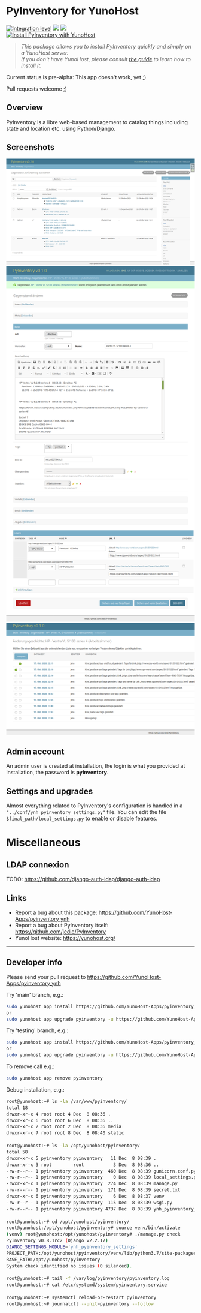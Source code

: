 # PyInventory for YunoHost

[![Integration level](https://dash.yunohost.org/integration/pyinventory.svg)](https://dash.yunohost.org/appci/app/pyinventory) ![](https://ci-apps.yunohost.org/ci/badges/pyinventory.status.svg) ![](https://ci-apps.yunohost.org/ci/badges/pyinventory.maintain.svg)  
[![Install PyInventory with YunoHost](https://install-app.yunohost.org/install-with-yunohost.png)](https://install-app.yunohost.org/?app=pyinventory)

> *This package allows you to install PyInventory quickly and simply on a YunoHost server.  
If you don't have YunoHost, please consult [the guide](https://yunohost.org/#/install) to learn how to install it.*

Current status is pre-alpha: This app doesn't work, yet ;)

Pull requests welcome ;)

## Overview

PyInventory is a libre web-based management to catalog things including state and location etc. using Python/Django.

## Screenshots

![](https://raw.githubusercontent.com/jedie/jedie.github.io/master/screenshots/PyInventory/PyInventory%20v0.2.0%20screenshot%201.png)
![](https://raw.githubusercontent.com/jedie/jedie.github.io/master/screenshots/PyInventory/PyInventory%20v0.1.0%20screenshot%202.png)
![](https://raw.githubusercontent.com/jedie/jedie.github.io/master/screenshots/PyInventory/PyInventory%20v0.1.0%20screenshot%203.png)

## Admin account

An admin user is created at installation, the login is what you provided at installation, the password is **pyinventory**.

## Settings and upgrades

Almost everything related to PyInventory's configuration is handled in a `"../conf/ynh_pyinventory_settings.py"` file.
You can edit the file `$final_path/local_settings.py` to enable or disable features.

# Miscellaneous

## LDAP connexion

TODO: https://github.com/django-auth-ldap/django-auth-ldap

## Links

 * Report a bug about this package: https://github.com/YunoHost-Apps/pyinventory_ynh
 * Report a bug about PyInventory itself: https://github.com/jedie/PyInventory
 * YunoHost website: https://yunohost.org/

---

Developer info
----------------

Please send your pull request to https://github.com/YunoHost-Apps/pyinventory_ynh

Try 'main' branch, e.g.:
```bash
sudo yunohost app install https://github.com/YunoHost-Apps/pyinventory_ynh/tree/main --debug
or
sudo yunohost app upgrade pyinventory -u https://github.com/YunoHost-Apps/pyinventory_ynh/tree/main --debug
```

Try 'testing' branch, e.g.:
```bash
sudo yunohost app install https://github.com/YunoHost-Apps/pyinventory_ynh/tree/testing --debug
or
sudo yunohost app upgrade pyinventory -u https://github.com/YunoHost-Apps/pyinventory_ynh/tree/testing --debug
```

To remove call e.g.:
```bash
sudo yunohost app remove pyinventory
```

Debug installation, e.g.:
```bash
root@yunohost:~# ls -la /var/www/pyinventory/
total 18
drwxr-xr-x 4 root root 4 Dec  8 08:36 .
drwxr-xr-x 6 root root 6 Dec  8 08:36 ..
drwxr-xr-x 2 root root 2 Dec  8 08:36 media
drwxr-xr-x 7 root root 8 Dec  8 08:40 static

root@yunohost:~# ls -la /opt/yunohost/pyinventory/
total 58
drwxr-xr-x 5 pyinventory pyinventory   11 Dec  8 08:39 .
drwxr-xr-x 3 root        root           3 Dec  8 08:36 ..
-rw-r--r-- 1 pyinventory pyinventory  460 Dec  8 08:39 gunicorn.conf.py
-rw-r--r-- 1 pyinventory pyinventory    0 Dec  8 08:39 local_settings.py
-rwxr-xr-x 1 pyinventory pyinventory  274 Dec  8 08:39 manage.py
-rw-r--r-- 1 pyinventory pyinventory  171 Dec  8 08:39 secret.txt
drwxr-xr-x 6 pyinventory pyinventory    6 Dec  8 08:37 venv
-rw-r--r-- 1 pyinventory pyinventory  115 Dec  8 08:39 wsgi.py
-rw-r--r-- 1 pyinventory pyinventory 4737 Dec  8 08:39 ynh_pyinventory_settings.py

root@yunohost:~# cd /opt/yunohost/pyinventory/
root@yunohost:/opt/yunohost/pyinventory# source venv/bin/activate
(venv) root@yunohost:/opt/yunohost/pyinventory# ./manage.py check
PyInventory v0.8.1rc2 (Django v2.2.17)
DJANGO_SETTINGS_MODULE='ynh_pyinventory_settings'
PROJECT_PATH:/opt/yunohost/pyinventory/venv/lib/python3.7/site-packages
BASE_PATH:/opt/yunohost/pyinventory
System check identified no issues (0 silenced).

root@yunohost:~# tail -f /var/log/pyinventory/pyinventory.log
root@yunohost:~# cat /etc/systemd/system/pyinventory.service

root@yunohost:~# systemctl reload-or-restart pyinventory
root@yunohost:~# journalctl --unit=pyinventory --follow
```